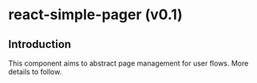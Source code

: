 # react-simple-pager (v0.1)

## Introduction

This component aims to abstract page management for user flows. More details to follow.

